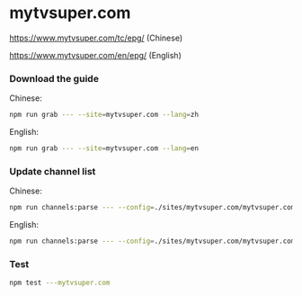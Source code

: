 # mytvsuper.com

https://www.mytvsuper.com/tc/epg/ (Chinese)

https://www.mytvsuper.com/en/epg/ (English)

### Download the guide

Chinese:

```sh
npm run grab --- --site=mytvsuper.com --lang=zh
```

English:

```sh
npm run grab --- --site=mytvsuper.com --lang=en
```

### Update channel list

Chinese:

```sh
npm run channels:parse --- --config=./sites/mytvsuper.com/mytvsuper.com.config.js --output=./sites/mytvsuper.com/mytvsuper.com_zh.channels.xml --set=lang:zh
```

English:

```sh
npm run channels:parse --- --config=./sites/mytvsuper.com/mytvsuper.com.config.js --output=./sites/mytvsuper.com/mytvsuper.com_en.channels.xml --set=lang:en
```

### Test

```sh
npm test ---mytvsuper.com
```
